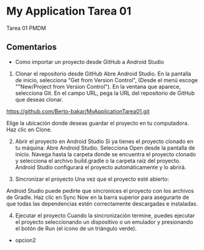 # My Application Tarea 01
 Tarea 01 PMDM
## Comentarios
* Como importar un proyecto desde GitHub a Android Studio

1. Clonar el repositorio desde GitHub
Abre Android Studio.
En la pantalla de inicio, selecciona "Get from Version Control", (Desde el menú escoge ""New/Project from Version Control").
En la ventana que aparece, selecciona Git.
En el campo URL, pega la URL del repositorio de GitHub que deseas clonar.

 https://github.com/Berto-bakar/MyApplicationTarea01.git

Elige la ubicación donde deseas guardar el proyecto en tu computadora.
Haz clic en Clone.


2. Abrir el proyecto en Android Studio
Si ya tienes el proyecto clonado en tu máquina:
Abre Android Studio.
Selecciona Open desde la pantalla de inicio.
Navega hasta la carpeta donde se encuentra el proyecto clonado y selecciona el archivo build.gradle o la carpeta raíz del proyecto.
Android Studio configurará el proyecto automáticamente y lo abrirá.

3. Sincronizar el proyecto
Una vez que el proyecto esté abierto:

Android Studio puede pedirte que sincronices el proyecto con los archivos de Gradle. Haz clic en Sync Now en la barra superior para asegurarte de que todas las dependencias estén correctamente descargadas e instaladas.

4. Ejecutar el proyecto
Cuando la sincronización termine, puedes ejecutar el proyecto seleccionando un dispositivo o un emulador y presionando el botón de Run (el icono de un triángulo verde).
  
* opcion2
